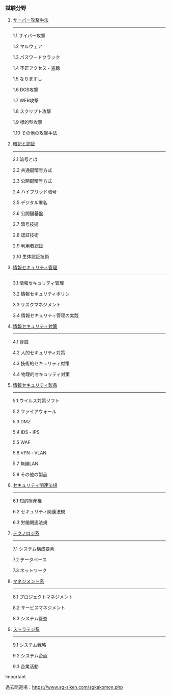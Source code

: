 ### 試験分野
1. [サーバー攻撃手法]()<hr>
  1.1 サイバー攻撃

   1.2 マルウェア

   1.3 パスワードクラック

   1.4 不正アクセス・盗聴

   1.5 なりますし

   1.6 DOS攻撃

   1.7 WEB攻撃

   1.8 スクリプト攻撃

   1.9 標的型攻撃

   1.10 その他の攻撃手法
   
2. [暗記と認証]()<hr>
  2.1 暗号とは

   2.2 共通鍵暗号方式

   2.3 公開鍵暗号方式

   2.4 ハイブリッド暗号

   2.5 デジタル署名

   2.6 公開鍵基盤

   2.7 暗号技術

   2.8 認証技術

   2.9 利用者認証

   2.10 生体認証技術

3. [情報セキュリティ管理]()<hr>
  3.1 情報セキュリティ管理

   3.2 情報セキュリティポリシ

   3.3 リスクマネジメント

   3.4 情報セキュリティ管理の実践

4. [情報セキュリティ対策]()<hr>
  4.1 脅威

   4.2 人的セキュリティ対策

   4.3 技術的セキュリティ対策

   4.4 物理的セキュリティ対策

5. [情報セキュリティ製品]()<hr>
  5.1 ウイルス対策ソフト

   5.2 ファイアウォール

   5.3 DMZ

   5.4 IDS・IPS

   5.5 WAF

   5.6 VPN・VLAN

   5.7 無線LAN

   5.8 その他の製品
   
6. [セキュリティ関連法規]()<hr>
  6.1 知的財産権

   6.2 セキュリティ関連法規

   6.3 労働関連法規

7. [テクノロジ系]()<hr>
  7.1 システム構成要素

   7.2 データベース

   7.3 ネットワーク

8. [マネジメント系]()<hr>
  8.1 プロジェクトマネジメント

   8.2 サービスマネジメント

   8.3 システム監査

9. [ストラテジ系]()<hr>
  9.1 システム戦略

   9.2 システム企画

   9.3 企業活動

> [!IMPORTANT]
> 過去問道場：https://www.sg-siken.com/sgkakomon.php
